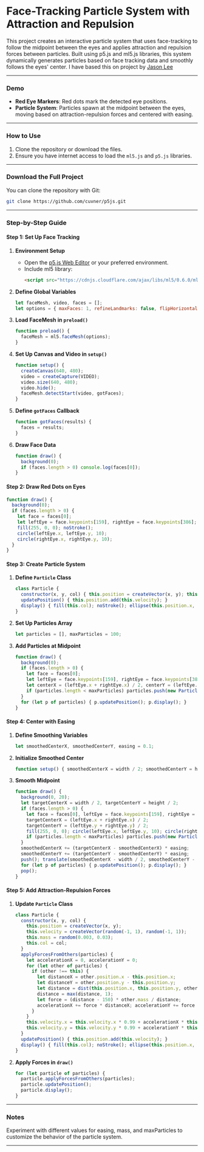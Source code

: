 
# Face-Tracking Particle System with Attraction and Repulsion

This project creates an interactive particle system that uses face-tracking to follow the midpoint between the eyes and applies attraction and repulsion forces between particles. Built using p5.js and ml5.js libraries, this system dynamically generates particles based on face tracking data and smoothly follows the eyes' center. I have based this on project by [Jason Lee](https://openprocessing.org/sketch/2427952) 

---

### Demo

- **Red Eye Markers**: Red dots mark the detected eye positions.
- **Particle System**: Particles spawn at the midpoint between the eyes, moving based on attraction-repulsion forces and centered with easing.

---

### How to Use

1. Clone the repository or download the files.
2. Ensure you have internet access to load the `ml5.js` and `p5.js` libraries.

---

### Download the Full Project

You can clone the repository with Git:

```bash
git clone https://github.com/cuvner/p5js.git
```

---

### Step-by-Step Guide

#### Step 1: Set Up Face Tracking

1. **Environment Setup**  
   - Open the [p5.js Web Editor](https://editor.p5js.org/) or your preferred environment.
   - Include ml5 library:
     ```html
     <script src="https://cdnjs.cloudflare.com/ajax/libs/ml5/0.6.0/ml5.min.js"></script>
     ```

2. **Define Global Variables**  
   ```javascript
   let faceMesh, video, faces = [];
   let options = { maxFaces: 1, refineLandmarks: false, flipHorizontal: true };
   ```

3. **Load FaceMesh in `preload()`**  
   ```javascript
   function preload() {
     faceMesh = ml5.faceMesh(options);
   }
   ```

4. **Set Up Canvas and Video in `setup()`**  
   ```javascript
   function setup() {
     createCanvas(640, 480);
     video = createCapture(VIDEO);
     video.size(640, 480);
     video.hide();
     faceMesh.detectStart(video, gotFaces);
   }
   ```

5. **Define `gotFaces` Callback**  
   ```javascript
   function gotFaces(results) {
     faces = results;
   }
   ```

6. **Draw Face Data**  
   ```javascript
   function draw() {
     background(0);
     if (faces.length > 0) console.log(faces[0]);
   }
   ```

#### Step 2: Draw Red Dots on Eyes

```javascript
function draw() {
  background(0);
  if (faces.length > 0) {
    let face = faces[0];
    let leftEye = face.keypoints[159], rightEye = face.keypoints[386];
    fill(255, 0, 0); noStroke();
    circle(leftEye.x, leftEye.y, 10);
    circle(rightEye.x, rightEye.y, 10);
  }
}
```

#### Step 3: Create Particle System

1. **Define `Particle` Class**  
   ```javascript
   class Particle {
     constructor(x, y, col) { this.position = createVector(x, y); this.velocity = createVector(random(-1, 1), random(-1, 1)); this.col = col; }
     updatePosition() { this.position.add(this.velocity); }
     display() { fill(this.col); noStroke(); ellipse(this.position.x, this.position.y, 10, 10); }
   }
   ```

2. **Set Up Particles Array**  
   ```javascript
   let particles = [], maxParticles = 100;
   ```

3. **Add Particles at Midpoint**  
   ```javascript
   function draw() {
     background(0);
     if (faces.length > 0) {
       let face = faces[0];
       let leftEye = face.keypoints[159], rightEye = face.keypoints[386];
       let centerX = (leftEye.x + rightEye.x) / 2, centerY = (leftEye.y + rightEye.y) / 2;
       if (particles.length < maxParticles) particles.push(new Particle(centerX, centerY, color(255, 200, 200)));
     }
     for (let p of particles) { p.updatePosition(); p.display(); }
   }
   ```

#### Step 4: Center with Easing

1. **Define Smoothing Variables**  
   ```javascript
   let smoothedCenterX, smoothedCenterY, easing = 0.1;
   ```

2. **Initialize Smoothed Center**  
   ```javascript
   function setup() { smoothedCenterX = width / 2; smoothedCenterY = height / 2; }
   ```

3. **Smooth Midpoint**  
   ```javascript
   function draw() {
     background(0, 20);
     let targetCenterX = width / 2, targetCenterY = height / 2;
     if (faces.length > 0) {
       let face = faces[0], leftEye = face.keypoints[159], rightEye = face.keypoints[386];
       targetCenterX = (leftEye.x + rightEye.x) / 2;
       targetCenterY = (leftEye.y + rightEye.y) / 2;
       fill(255, 0, 0); circle(leftEye.x, leftEye.y, 10); circle(rightEye.x, rightEye.y, 10);
       if (particles.length < maxParticles) particles.push(new Particle(smoothedCenterX, smoothedCenterY, color(255, 200, 200)));
     }
     smoothedCenterX += (targetCenterX - smoothedCenterX) * easing;
     smoothedCenterY += (targetCenterY - smoothedCenterY) * easing;
     push(); translate(smoothedCenterX - width / 2, smoothedCenterY - height / 2);
     for (let p of particles) { p.updatePosition(); p.display(); }
     pop();
   }
   ```

#### Step 5: Add Attraction-Repulsion Forces

1. **Update `Particle` Class**  
   ```javascript
   class Particle {
     constructor(x, y, col) {
       this.position = createVector(x, y);
       this.velocity = createVector(random(-1, 1), random(-1, 1));
       this.mass = random(0.003, 0.03);
       this.col = col;
     }
     applyForcesFromOthers(particles) {
       let accelerationX = 0, accelerationY = 0;
       for (let other of particles) {
         if (other !== this) {
           let distanceX = other.position.x - this.position.x;
           let distanceY = other.position.y - this.position.y;
           let distance = dist(this.position.x, this.position.y, other.position.x, other.position.y);
           distance = max(distance, 1);
           let force = (distance - 150) * other.mass / distance;
           accelerationX += force * distanceX; accelerationY += force * distanceY;
         }
       }
       this.velocity.x = this.velocity.x * 0.99 + accelerationX * this.mass;
       this.velocity.y = this.velocity.y * 0.99 + accelerationY * this.mass;
     }
     updatePosition() { this.position.add(this.velocity); }
     display() { fill(this.col); noStroke(); ellipse(this.position.x, this.position.y, this.mass * 1000, this.mass * 1000); }
   }
   ```

2. **Apply Forces in `draw()`**  
   ```javascript
   for (let particle of particles) {
     particle.applyForcesFromOthers(particles);
     particle.updatePosition();
     particle.display();
   }
   ```

---

### Notes

Experiment with different values for easing, mass, and maxParticles to customize the behavior of the particle system.

---

